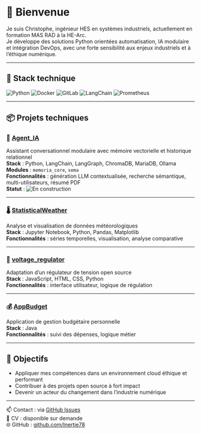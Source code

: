 # 👋 Bienvenue

Je suis Christophe, ingénieur HES en systèmes industriels, actuellement en formation MAS RAD à la HE-Arc.  
Je développe des solutions Python orientées automatisation, IA modulaire et intégration DevOps, avec une forte sensibilité aux enjeux industriels et à l’éthique numérique.

---

## 🔧 Stack technique

![Python](https://img.shields.io/badge/Python-3.10-blue)
![Docker](https://img.shields.io/badge/Docker-Containerization-blue)
![GitLab](https://img.shields.io/badge/GitLab-orange?logo=gitlab&logoColor=white)
![LangChain](https://img.shields.io/badge/LangChain-AI_Agents-green)
![Prometheus](https://img.shields.io/badge/Monitoring-Prometheus-yellow)

---

## 📦 Projets techniques

### 🧠 [Agent_IA](https://github.com/Inertie78/portfolio_technique/tree/main/Agent_IA)
Assistant conversationnel modulaire avec mémoire vectorielle et historique relationnel  
**Stack** : Python, LangChain, LangGraph, ChromaDB, MariaDB, Ollama  
**Modules** : `memoria_core`, `sema`  
**Fonctionnalités** : génération LLM contextualisée, recherche sémantique, multi-utilisateurs, résumé PDF  
**Statut** : ![En construction](https://img.shields.io/badge/Statut-En%20construction-yellow?logo=git&logoColor=black)

---

### 🌡️ [StatisticalWeather](https://github.com/Inertie78/StatisticalWeather)
Analyse et visualisation de données météorologiques  
**Stack** : Jupyter Notebook, Python, Pandas, Matplotlib  
**Fonctionnalités** : séries temporelles, visualisation, analyse comparative

---

### 🔌 [voltage_regulator](https://github.com/Inertie78/voltage_regulator)
Adaptation d’un régulateur de tension open source  
**Stack** : JavaScript, HTML, CSS, Python  
**Fonctionnalités** : interface utilisateur, logique de régulation

---

### 💰 [AppBudget](https://github.com/Inertie78/AppBudget)
Application de gestion budgétaire personnelle  
**Stack** : Java  
**Fonctionnalités** : suivi des dépenses, logique métier

---

## 🎯 Objectifs

- Appliquer mes compétences dans un environnement cloud éthique et performant  
- Contribuer à des projets open source à fort impact  
- Devenir un acteur du changement dans l’industrie numérique

---

📫 Contact : via [GitHub Issues](https://github.com/Inertie78/Inertie78/issues)  
🔗 CV : disponible sur demande  
🌐 GitHub : [github.com/Inertie78](https://github.com/Inertie78)
